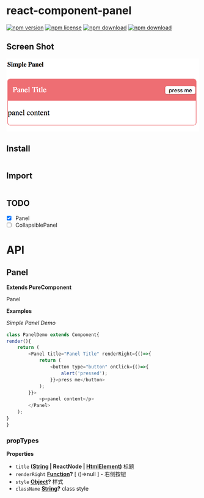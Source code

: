 # react-component-panel

<!-- badge -->
[![npm version](https://img.shields.io/npm/v/react-component-panel.svg)](https://www.npmjs.com/package/react-component-panel)
[![npm license](https://img.shields.io/npm/l/react-component-panel.svg)](https://www.npmjs.com/package/react-component-panel)
[![npm download](https://img.shields.io/npm/dm/react-component-panel.svg)](https://www.npmjs.com/package/react-component-panel)
[![npm download](https://img.shields.io/npm/dt/react-component-panel.svg)](https://www.npmjs.com/package/react-component-panel)
<!-- endbadge -->

## Screen Shot

<img src="https://raw.githubusercontent.com/m860/react-component-panel/master/src/simple-panel.png"/>

## Install

```shell
```

## Import

```javascript
```

## TODO

- [x] Panel
- [ ] CollapsiblePanel

# API

<!-- Generated by documentation.js. Update this documentation by updating the source code. -->

## Panel

**Extends PureComponent**

Panel

**Examples**

_Simple Panel Demo_

```javascript
class PanelDemo extends Component{
render(){
	return (
		<Panel title="Panel Title" renderRight={()=>{
			return (
				<button type="button" onClick={()=>{
					alert('pressed');
				}}>press me</button>
			);
		}}>
			<p>panel content</p>
		</Panel>
	);
}
}
```

### propTypes

**Properties**

-   `title` **([String](https://developer.mozilla.org/en-US/docs/Web/JavaScript/Reference/Global_Objects/String) | ReactNode | [HtmlElement](https://developer.mozilla.org/en-US/docs/Web/HTML/Element))** 标题
-   `renderRight` **[Function](https://developer.mozilla.org/en-US/docs/Web/JavaScript/Reference/Statements/function)?** [ ()=>null ] - 右侧按钮
-   `style` **[Object](https://developer.mozilla.org/en-US/docs/Web/JavaScript/Reference/Global_Objects/Object)?** 样式
-   `className` **[String](https://developer.mozilla.org/en-US/docs/Web/JavaScript/Reference/Global_Objects/String)?** class style

